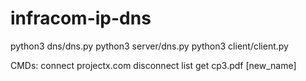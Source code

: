 # infracom-ip-dns

python3 dns/dns.py
python3 server/dns.py
python3 client/client.py


CMDs:
connect projectx.com
disconnect
list
get cp3.pdf [new_name]
